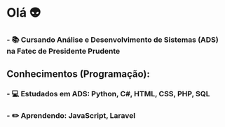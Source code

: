 # Olá 👽

### - 📚 Cursando Análise e Desenvolvimento de Sistemas (ADS) na Fatec de Presidente Prudente

## Conhecimentos (Programação):
### - 💻 Estudados em ADS: Python, C#, HTML, CSS, PHP, SQL
### - ✏️ Aprendendo: JavaScript, Laravel
